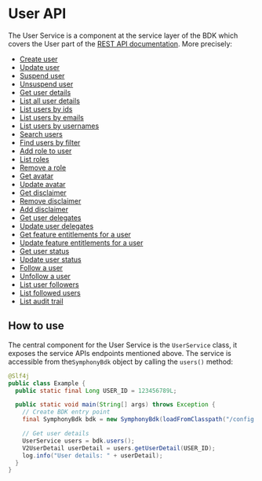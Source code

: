 # User API
The User Service is a component at the service layer of the BDK which covers the User part of the [REST API documentation](https://developers.symphony.com/restapi/reference).
More precisely:
* [Create user](https://developers.symphony.com/restapi/reference/create-user-v2)
* [Update user](https://developers.symphony.com/restapi/reference/update-user-v2)
* [Suspend user](https://developers.symphony.com/restapi/v20.10/reference/suspend-user-v1)
* [Unsuspend user](https://developers.symphony.com/restapi/v20.10/reference/suspend-user-v1)
* [Get user details](https://developers.symphony.com/restapi/reference/get-user-v2)
* [List all user details](https://developers.symphony.com/restapi/reference/list-users-v2)
* [List users by ids](https://developers.symphony.com/restapi/reference/users-lookup-v3)
* [List users by emails](https://developers.symphony.com/restapi/reference/users-lookup-v3)
* [List users by usernames](https://developers.symphony.com/restapi/reference/users-lookup-v3)
* [Search users](https://developers.symphony.com/restapi/reference/search-users)
* [Find users by filter](https://developers.symphony.com/restapi/reference/find-users)
* [Add role to user](https://developers.symphony.com/restapi/reference/add-role)
* [List roles](https://developers.symphony.com/restapi/reference/list-roles)
* [Remove a role](https://developers.symphony.com/restapi/reference/remove-role)
* [Get avatar](https://developers.symphony.com/restapi/reference/user-avatar)
* [Update avatar](https://developers.symphony.com/restapi/reference/update-user-avatar)
* [Get disclaimer](https://developers.symphony.com/restapi/reference/user-disclaimer)
* [Remove disclaimer](https://developers.symphony.com/restapi/reference/unassign-user-disclaimer)
* [Add disclaimer](https://developers.symphony.com/restapi/reference/update-disclaimer)
* [Get user delegates](https://developers.symphony.com/restapi/reference/delegates)
* [Update user delegates](https://developers.symphony.com/restapi/reference/update-delegates)
* [Get feature entitlements for a user](https://developers.symphony.com/restapi/reference/features)
* [Update feature entitlements for a user](https://developers.symphony.com/restapi/reference/update-features)
* [Get user status](https://developers.symphony.com/restapi/reference/user-status)
* [Update user status](https://developers.symphony.com/restapi/reference/update-user-status)
* [Follow a user](https://developers.symphony.com/restapi/reference/follow-user)
* [Unfollow a user](https://developers.symphony.com/restapi/reference/unfollow-user)
* [List user followers](https://developers.symphony.com/restapi/reference/list-user-followers)
* [List followed users](https://developers.symphony.com/restapi/reference/list-users-followed)
* [List audit trail](https://developers.symphony.com/restapi/reference/list-audit-trail-v1)


## How to use
The central component for the User Service is the `UserService` class, it exposes the service APIs endpoints mentioned above.
The service is accessible from the`SymphonyBdk` object by calling the `users()` method:

```java
@Slf4j
public class Example {
  public static final Long USER_ID = 123456789L;

  public static void main(String[] args) throws Exception {
    // Create BDK entry point
    final SymphonyBdk bdk = new SymphonyBdk(loadFromClasspath("/config.yaml"));

    // Get user details
    UserService users = bdk.users();
    V2UserDetail userDetail = users.getUserDetail(USER_ID);
    log.info("User details: " + userDetail);
  }
}
```
